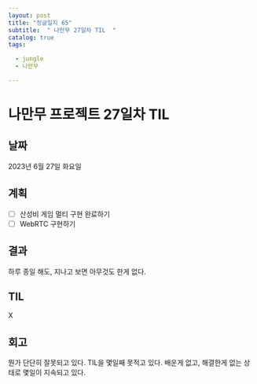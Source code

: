 ```yaml
---
layout: post
title: "정글일지 65"
subtitle:  " 나만무 27일차 TIL  "
catalog: true
tags:

  - jungle
  - 나만무

---
```


# 나만무 프로젝트 27일차 TIL

## 날짜

2023년 6월 27일 화요일

## 계획

- [ ] 산성비 게임 멀티 구현 완료하기
- [ ] WebRTC 구현하기

## 결과

하루 종일 해도, 지나고 보면 아무것도 한게 없다.

## TIL

X

## 회고

뭔가 단단히 잘못되고 있다. TIL을 몇일째 못적고 있다. 배운게 없고, 해결한게 없는 상태로 몇일이 지속되고 있다.